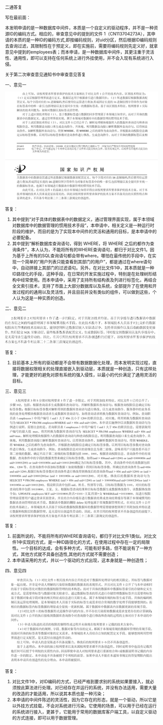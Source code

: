 二通答复

写在最前面：

​	本发明申请的是一种数据库中间件，本质是一个自定义的驱动程序，并不是一种资源ID的编码方式。相应的，审查意见中的提到的文件 1（CN113704273A），其申请的本质的是一种ID的编码方式,即按编码规则，对uid分区，然后根据ID编码规则去查询过滤，其限制性在于预定义，即在实施前，需要将编码规则先定义好，就拿意见中提到的employees表；而本申请，是一种数据库中间件，其更注重于灵活性、通用性，即可以支持在任何系统上进行外挂使用，并不会入现有系统进行入侵。



关于第二次审查意见通知书中审查意见答复

一、意见一

![image-20240626153717019](assets/image-20240626153717019.png)

答复：

1. 其中提到“对于具体的数据表中的数据定义，通过管理界面实现，属于本领域对数据库中的数据管理的惯用技术手段”，本申请中，相关定义是一种运行时阶段的维护，而目的是为了实现本中间件的灵活和通用的目标，是本申请中的必要配备。
2. 其中提到“解析数据库查询语句，得到 WHERE，将 WHERE 之后的都作为查询条件”，本人认为，不能将所有的WHERE查询语句，都归于对比文件1。因为基于上所有的SQL查询语句都会带有where。哪怕在最传统的手段中，在实现一个简单的“用户列表只能查看到其部门的用户”，都是通过在where语句中，自动拼接上其部门的过滤语句。另外，在对比文件1中，其本质就是一种ID路径化的手段，这种手段，在日常的开发实施过程中，特别是在处理树形结构中经常使用。而本申请中，采用了支持所有结构表及列进行标签化，再结合全文索引技术，支持了市面上大部分数据库以及系统，全部提升了在使用和开发过程的的通用以及灵活性，并且目前并没有类似的组件，可以做到这些，个人认为这是一种实质的创造。



二、意见二

![image-20240626164128978](assets/image-20240626164128978.png)

答复：

1. 目前基本上所有的驱动都是不会带有数据数据化处理，而本发明实现过程，直接将数据权限相关的处理直接嵌入到驱动层，本质就是一种创造，只有这样处理，才能更好的避免对原有系统的强入侵性，以最小的代价满足了通用灵活的目标。

三、意见三

![image-20240626165403899](assets/image-20240626165403899.png)

答复：

1. 前面所说的，不能将所有的WHERE查询语句，都归于对比文件1类似。对比文件1中实现的方式，是一种ID路径化的方式，在使用过程中存在一定的局限性。一个目标的达成，会有多种方式，可能有好多路，但不能说有了一种方式，其他方式就不具备创造性,其他的方式就不需要创造；
2. 本申请采用的方式，并以一个驱动的方式出现，这本身就是一种创造性；

四、意见四

![image-20240626170609098](assets/image-20240626170609098.png)

答复：

1. 对比文件1中，对ID编码的方式，已经严格到要求别的系统如果要接入，就必须按此算法进行处理。对已经存在并运行的系统，并没有办法适用，需要大量的改造的才能适用，所以说其本质也是一种污染；
2. 本申请的中间件陈述的灵活性，因为它存在的形态，就是一个驱动，所以它是以外挂方式挂载，不会对系统进行污染。它使用的场景，可以用于已经在运行的系统进行接入，更甚于，它能用于常用的数据库客户端工具，以自定义驱动的方式连接，即可以用于数据管理。